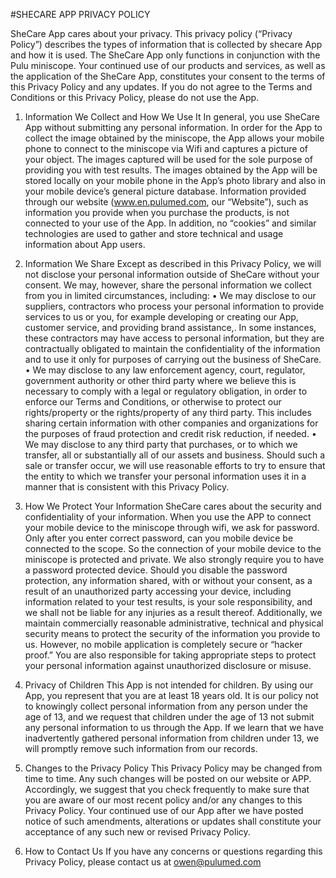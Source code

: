 #SHECARE APP PRIVACY POLICY

SheCare App cares about your privacy. This privacy policy (“Privacy Policy”) describes the types of information that is collected by shecare App and how it is used. The SheCare App only functions in conjunction with the Pulu miniscope.
Your continued use of our products and services, as well as the application of the SheCare App, constitutes your consent to the terms of this Privacy Policy and any updates. If you do not agree to the Terms and Conditions or this Privacy Policy, please do not use the App.

1. Information We Collect and How We Use It
In general, you use SheCare App without submitting any personal information. In order for the App to collect the image obtained by the miniscope, the App allows   your mobile phone to connect to the miniscope via Wifi and captures a picture of your object. The images captured will be used for the sole purpose of providing you with test results. The images obtained by the App will be stored locally on your mobile phone in the App’s photo library and also in your mobile device’s general picture database.
Information provided through our website (www.en.pulumed.com, our “Website”), such as information you provide when you purchase the products, is not connected to your use of the App.
In addition, no “cookies” and similar technologies are used to gather and store technical and usage information about App users.

2. Information We Share
Except as described in this Privacy Policy, we will not disclose your personal information outside of SheCare without your consent. We may, however, share the personal information we collect from you in limited circumstances, including:
•	We may disclose to our suppliers, contractors who process your personal information to provide services to us or you, for example developing or creating our App, customer service, and providing brand assistance,. In some instances, these contractors may have access to personal information, but they are contractually obligated to maintain the confidentiality of the information and to use it only for purposes of carrying out the business of SheCare.
•	We may disclose to any law enforcement agency, court, regulator, government authority or other third party where we believe this is necessary to comply with a legal or regulatory obligation, in order to enforce our Terms and Conditions, or otherwise to protect our rights/property or the rights/property of any third party. This includes sharing certain information with other companies and organizations for the purposes of fraud protection and credit risk reduction, if needed.
•	We may disclose to any third party that purchases, or to which we transfer, all or substantially all of our assets and business. Should such a sale or transfer occur, we will use reasonable efforts to try to ensure that the entity to which we transfer your personal information uses it in a manner that is consistent with this Privacy Policy.

3. How We Protect Your Information
SheCare cares about the security and confidentiality of your information. When you use the APP to connect your mobile device to the miniscope through wifi, we ask for password. Only after you enter correct password, can you mobile device be connected to the scope.  So the connection of your mobile device to the miniscope is protected and private. We also strongly require you to have a password protected device. Should you disable the password protection, any information shared, with or without your consent, as a result of an unauthorized party accessing your device, including information related to your test results, is your sole responsibility, and we shall not be liable for any injuries as a result thereof.
Additionally, we maintain commercially reasonable administrative, technical and physical security means to protect the security of the information you provide to us. However, no mobile application is completely secure or “hacker proof.” You are also responsible for taking appropriate steps to protect your personal information against unauthorized disclosure or misuse.

4. Privacy of Children
This App is not intended for children. By using our App, you represent that you are at least 18 years old. It is our policy not to knowingly collect personal information from any person under the age of 13, and we request that children under the age of 13 not submit any personal information to us through the App. If we learn that we have inadvertently gathered personal information from children under 13, we will promptly remove such information from our records.

5. Changes to the Privacy Policy
This Privacy Policy may be changed from time to time. Any such changes will be posted on our website or APP. Accordingly, we suggest that you check frequently to make sure that you are aware of our most recent policy and/or any changes to this Privacy Policy. Your continued use of our App after we have posted notice of such amendments, alterations or updates shall constitute your acceptance of any such new or revised Privacy Policy.

6. How to Contact Us
If you have any concerns or questions regarding this Privacy Policy, please contact us at owen@pulumed.com
